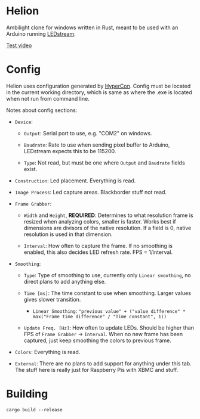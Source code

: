 # Helion

Ambilight clone for windows written in Rust, meant to be used with an
Arduino running
[LEDstream](https://github.com/adafruit/Adalight/tree/master/Arduino/LEDstream).

[Test video](https://www.youtube.com/watch?v=3ZARz9ELfA4&feature=youtu.be)


# Config

Helion uses configuration generated by
[HyperCon](https://github.com/tvdzwan/hyperion/wiki/configuration).
Config must be located in the current working directory, which is same
as where the .exe is located when not run from command line.

Notes about config sections:

* `Device`:
	* `Output`: Serial port to use, e.g. "COM2" on windows.

	* `Baudrate`: Rate to use when sending pixel buffer to Arduino, LEDstream expects this to be 115200.

	* `Type`: Not read, but must be one where `Output` and `Baudrate` fields exist.

* `Construction`: Led placement. Everything is read.

* `Image Process`: Led capture areas. Blackborder stuff not read.

* `Frame Grabber`:
	* `Width` and `Height`, **REQUIRED**: Determines to what
      resolution frame is resized when analyzing colors, smaller is
      faster. Works best if dimensions are divisors of the native
      resolution. If a field is 0, native resolution is used in that
      dimension.

	* `Interval`: How often to capture the frame. If no smoothing is
      enabled, this also decides LED refresh rate. FPS = 1/interval.

* `Smoothing`:
	* `Type`: Type of smoothing to use, currently only `Linear
      smoothing`, no direct plans to add anything else.

	* `Time [ms]`: The time constant to use when smoothing. Larger
      values gives slower transition.

		* `Linear Smoothing`: `"previous value" + ("value
          difference" * max("Frame time difference" / "Time constant",
          1))`

	* `Update Freq. [Hz]`: How often to update LEDs. Should be higher
      than FPS of `Frame Grabber` -> `Interval`. When no new frame has
      been captured, just keep smoothing the colors to previous frame.


* `Colors`: Everything is read.

* `External`: There are no plans to add support for anything under
  this tab. The stuff here is really just for Raspberry Pis with XBMC
  and stuff.


# Building

```
cargo build --release
```
